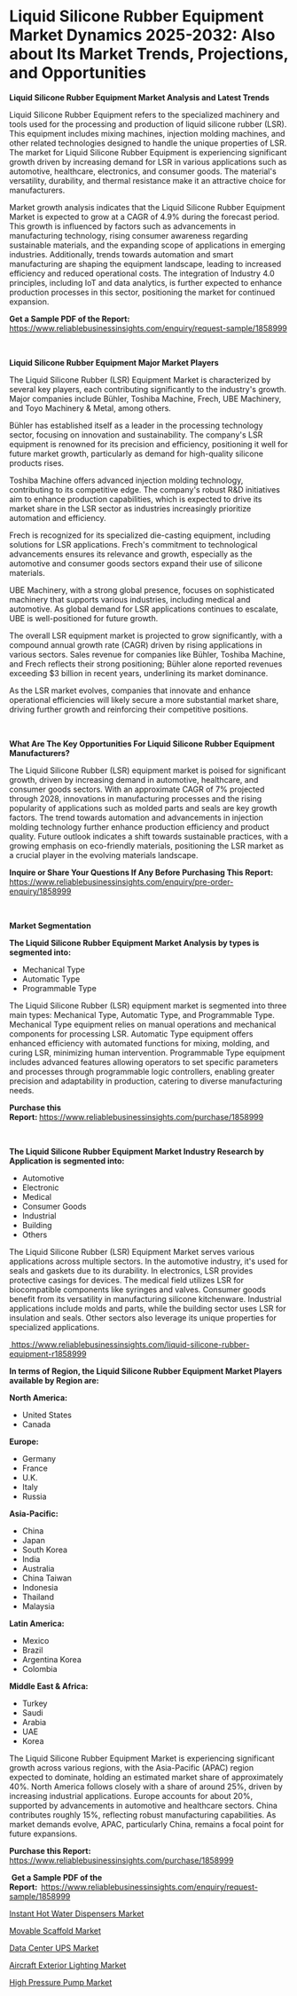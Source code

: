<p><h1>Liquid Silicone Rubber Equipment Market Dynamics 2025-2032: Also about Its Market Trends, Projections, and Opportunities</h1></p><p><strong>Liquid Silicone Rubber Equipment Market Analysis and Latest Trends</strong></p>
<p><p>Liquid Silicone Rubber Equipment refers to the specialized machinery and tools used for the processing and production of liquid silicone rubber (LSR). This equipment includes mixing machines, injection molding machines, and other related technologies designed to handle the unique properties of LSR. The market for Liquid Silicone Rubber Equipment is experiencing significant growth driven by increasing demand for LSR in various applications such as automotive, healthcare, electronics, and consumer goods. The material's versatility, durability, and thermal resistance make it an attractive choice for manufacturers.</p><p>Market growth analysis indicates that the Liquid Silicone Rubber Equipment Market is expected to grow at a CAGR of 4.9% during the forecast period. This growth is influenced by factors such as advancements in manufacturing technology, rising consumer awareness regarding sustainable materials, and the expanding scope of applications in emerging industries. Additionally, trends towards automation and smart manufacturing are shaping the equipment landscape, leading to increased efficiency and reduced operational costs. The integration of Industry 4.0 principles, including IoT and data analytics, is further expected to enhance production processes in this sector, positioning the market for continued expansion.</p></p>
<p><strong>Get a Sample PDF of the Report:&nbsp;</strong> <a href="https://www.reliablebusinessinsights.com/enquiry/request-sample/1858999?utm_campaign=112&utm_medium=2&utm_source=Github&utm_content=ia&utm_term=28022025&utm_id=liquid-silicone-rubber-equipment">https://www.reliablebusinessinsights.com/enquiry/request-sample/1858999</a></p>
<p>&nbsp;</p>
<p><strong>Liquid Silicone Rubber Equipment Major Market Players</strong></p>
<p><p>The Liquid Silicone Rubber (LSR) Equipment Market is characterized by several key players, each contributing significantly to the industry's growth. Major companies include Bühler, Toshiba Machine, Frech, UBE Machinery, and Toyo Machinery & Metal, among others.</p><p>Bühler has established itself as a leader in the processing technology sector, focusing on innovation and sustainability. The company's LSR equipment is renowned for its precision and efficiency, positioning it well for future market growth, particularly as demand for high-quality silicone products rises. </p><p>Toshiba Machine offers advanced injection molding technology, contributing to its competitive edge. The company's robust R&D initiatives aim to enhance production capabilities, which is expected to drive its market share in the LSR sector as industries increasingly prioritize automation and efficiency.</p><p>Frech is recognized for its specialized die-casting equipment, including solutions for LSR applications. Frech's commitment to technological advancements ensures its relevance and growth, especially as the automotive and consumer goods sectors expand their use of silicone materials.</p><p>UBE Machinery, with a strong global presence, focuses on sophisticated machinery that supports various industries, including medical and automotive. As global demand for LSR applications continues to escalate, UBE is well-positioned for future growth.</p><p>The overall LSR equipment market is projected to grow significantly, with a compound annual growth rate (CAGR) driven by rising applications in various sectors. Sales revenue for companies like Bühler, Toshiba Machine, and Frech reflects their strong positioning; Bühler alone reported revenues exceeding $3 billion in recent years, underlining its market dominance.</p><p>As the LSR market evolves, companies that innovate and enhance operational efficiencies will likely secure a more substantial market share, driving further growth and reinforcing their competitive positions.</p></p>
<p>&nbsp;</p>
<p><strong>What Are The Key Opportunities For Liquid Silicone Rubber Equipment Manufacturers?</strong></p>
<p><p>The Liquid Silicone Rubber (LSR) equipment market is poised for significant growth, driven by increasing demand in automotive, healthcare, and consumer goods sectors. With an approximate CAGR of 7% projected through 2028, innovations in manufacturing processes and the rising popularity of applications such as molded parts and seals are key growth factors. The trend towards automation and advancements in injection molding technology further enhance production efficiency and product quality. Future outlook indicates a shift towards sustainable practices, with a growing emphasis on eco-friendly materials, positioning the LSR market as a crucial player in the evolving materials landscape.</p></p>
<p><strong>Inquire or Share Your Questions If Any Before Purchasing This Report:</strong> <a href="https://www.reliablebusinessinsights.com/enquiry/pre-order-enquiry/1858999?utm_campaign=112&utm_medium=2&utm_source=Github&utm_content=ia&utm_term=28022025&utm_id=liquid-silicone-rubber-equipment">https://www.reliablebusinessinsights.com/enquiry/pre-order-enquiry/1858999</a></p>
<p>&nbsp;</p>
<p><strong>Market Segmentation</strong></p>
<p><strong>The Liquid Silicone Rubber Equipment Market Analysis by types is segmented into:</strong></p>
<p><ul><li>Mechanical Type</li><li>Automatic Type</li><li>Programmable Type</li></ul></p>
<p><p>The Liquid Silicone Rubber (LSR) equipment market is segmented into three main types: Mechanical Type, Automatic Type, and Programmable Type. Mechanical Type equipment relies on manual operations and mechanical components for processing LSR. Automatic Type equipment offers enhanced efficiency with automated functions for mixing, molding, and curing LSR, minimizing human intervention. Programmable Type equipment includes advanced features allowing operators to set specific parameters and processes through programmable logic controllers, enabling greater precision and adaptability in production, catering to diverse manufacturing needs.</p></p>
<p><strong>Purchase this Report:&nbsp;</strong><a href="https://www.reliablebusinessinsights.com/purchase/1858999?utm_campaign=112&utm_medium=2&utm_source=Github&utm_content=ia&utm_term=28022025&utm_id=liquid-silicone-rubber-equipment">https://www.reliablebusinessinsights.com/purchase/1858999</a></p>
<p>&nbsp;</p>
<p><strong>The Liquid Silicone Rubber Equipment Market Industry Research by Application is segmented into:</strong></p>
<p><ul><li>Automotive</li><li>Electronic</li><li>Medical</li><li>Consumer Goods</li><li>Industrial</li><li>Building</li><li>Others</li></ul></p>
<p><p>The Liquid Silicone Rubber (LSR) Equipment Market serves various applications across multiple sectors. In the automotive industry, it's used for seals and gaskets due to its durability. In electronics, LSR provides protective casings for devices. The medical field utilizes LSR for biocompatible components like syringes and valves. Consumer goods benefit from its versatility in manufacturing silicone kitchenware. Industrial applications include molds and parts, while the building sector uses LSR for insulation and seals. Other sectors also leverage its unique properties for specialized applications.</p></p>
<p><a href="https://www.reliablebusinessinsights.com/liquid-silicone-rubber-equipment-r1858999?utm_campaign=112&utm_medium=2&utm_source=Github&utm_content=ia&utm_term=28022025&utm_id=liquid-silicone-rubber-equipment">&nbsp;https://www.reliablebusinessinsights.com/liquid-silicone-rubber-equipment-r1858999</a></p>
<p><strong>In terms of Region, the Liquid Silicone Rubber Equipment Market Players available by Region are:</strong></p>
<p>
    <p> <strong> North America: </strong>
        <ul>
            <li>United States</li>
            <li>Canada</li>
        </ul>
        </p> 
    <p> <strong> Europe: </strong>
        <ul>
            <li>Germany</li>
            <li>France</li>
            <li>U.K.</li>
            <li>Italy</li>
            <li>Russia</li>
        </ul>
        </p> 
    <p> <strong> Asia-Pacific: </strong>
        <ul>
            <li>China</li>
            <li>Japan</li>
            <li>South Korea</li>
            <li>India</li>
            <li>Australia</li>
            <li>China Taiwan</li>
            <li>Indonesia</li>
            <li>Thailand</li>
            <li>Malaysia</li>
        </ul>
        </p> 
    <p> <strong> Latin America: </strong>
        <ul>
            <li>Mexico</li>
            <li>Brazil</li>
            <li>Argentina Korea</li>
            <li>Colombia</li>
        </ul>
        </p> 
    <p> <strong> Middle East & Africa: </strong>
        <ul>
            <li>Turkey</li>
            <li>Saudi</li>
            <li>Arabia</li>
            <li>UAE</li>
            <li>Korea</li>
        </ul>
    </p>
    </p>
<p><p>The Liquid Silicone Rubber Equipment Market is experiencing significant growth across various regions, with the Asia-Pacific (APAC) region expected to dominate, holding an estimated market share of approximately 40%. North America follows closely with a share of around 25%, driven by increasing industrial applications. Europe accounts for about 20%, supported by advancements in automotive and healthcare sectors. China contributes roughly 15%, reflecting robust manufacturing capabilities. As market demands evolve, APAC, particularly China, remains a focal point for future expansions.</p></p>
<p><strong>Purchase this Report: </strong><a href="https://www.reliablebusinessinsights.com/purchase/1858999?utm_campaign=112&utm_medium=2&utm_source=Github&utm_content=ia&utm_term=28022025&utm_id=liquid-silicone-rubber-equipment">https://www.reliablebusinessinsights.com/purchase/1858999</a></p>
<p>&nbsp;<strong>Get a Sample PDF of the Report:&nbsp;&nbsp;</strong><a href="https://www.reliablebusinessinsights.com/enquiry/request-sample/1858999?utm_campaign=112&utm_medium=2&utm_source=Github&utm_content=ia&utm_term=28022025&utm_id=liquid-silicone-rubber-equipment">https://www.reliablebusinessinsights.com/enquiry/request-sample/1858999</a></p>
<p><strong></strong></p>
<p><p><a href="https://github.com/provorikovar/Market-Research-Report-List-7/blob/main/instant-hot-water-dispensers-market.md?utm_campaign=112&utm_medium=2&utm_source=Github&utm_content=ia&utm_term=28022025&utm_id=liquid-silicone-rubber-equipment">Instant Hot Water Dispensers Market</a></p><p><a href="https://github.com/angelajermaine/Market-Research-Report-List-6/blob/main/movable-scaffold-market.md?utm_campaign=112&utm_medium=2&utm_source=Github&utm_content=ia&utm_term=28022025&utm_id=liquid-silicone-rubber-equipment">Movable Scaffold Market</a></p><p><a href="https://github.com/CliffMedina6/Market-Research-Report-List-7/blob/main/data-center-ups-market.md?utm_campaign=112&utm_medium=2&utm_source=Github&utm_content=ia&utm_term=28022025&utm_id=liquid-silicone-rubber-equipment">Data Center UPS Market</a></p><p><a href="https://github.com/ozolsgasko02/Market-Research-Report-List-1/blob/main/aircraft-exterior-lighting-market.md?utm_campaign=112&utm_medium=2&utm_source=Github&utm_content=ia&utm_term=28022025&utm_id=liquid-silicone-rubber-equipment">Aircraft Exterior Lighting Market</a></p><p><a href="https://github.com/eutonfunai20/Market-Research-Report-List-1/blob/main/high-pressure-pump-market.md?utm_campaign=112&utm_medium=2&utm_source=Github&utm_content=ia&utm_term=28022025&utm_id=liquid-silicone-rubber-equipment">High Pressure Pump Market</a></p></p>